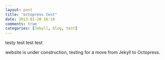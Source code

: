 ```yaml
---
layout: post
title: "octopress test"
date: 2013-01-20 16:10
comments: true
categories: [Jekyll, blog, test]
---
```


testy test test test

website is under construction, testing for a move from Jekyll to Octopress.
